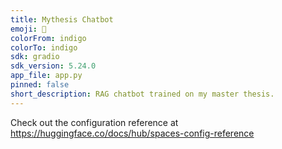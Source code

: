 ```yaml
---
title: Mythesis Chatbot
emoji: 🏢
colorFrom: indigo
colorTo: indigo
sdk: gradio
sdk_version: 5.24.0
app_file: app.py
pinned: false
short_description: RAG chatbot trained on my master thesis.
---
```


Check out the configuration reference at https://huggingface.co/docs/hub/spaces-config-reference
